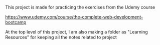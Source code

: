 This project is made for practicing the exercises from the Udemy course

https://www.udemy.com/course/the-complete-web-development-bootcamp

At the top level of this project, I am also making a folder as "Learning Resources" for keeping all the notes related to project


